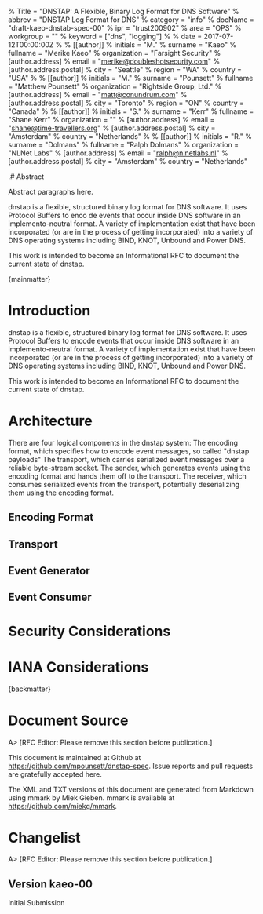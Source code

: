 % Title = "DNSTAP: A Flexible, Binary Log Format for DNS Software"
% abbrev = "DNSTAP Log Format for DNS"
% category = "info"
% docName = "draft-kaeo-dnstab-spec-00"
% ipr = "trust200902"
% area = "OPS"
% workgroup = ""
% keyword = ["dns", "logging"]
%
% date = 2017-07-12T00:00:00Z
%
% [[author]]
% initials = "M."
% surname = "Kaeo"
% fullname = "Merike Kaeo"
% organization = "Farsight Security"
%   [author.address]
%   email = "merike@doubleshotsecurity.com"
%   [author.address.postal]
%   city = "Seattle"
%   region = "WA"
%   country = "USA"
%
% [[author]]
% initials = "M."
% surname = "Pounsett"
% fullname = "Matthew Pounsett"
% organization = "Rightside Group, Ltd."
% 	[author.address]
%	email = "matt@conundrum.com"
%   [author.address.postal]
%   city = "Toronto"
%   region = "ON"
%   country = "Canada"
%
% [[author]]
% initials = "S."
% surname = "Kerr"
% fullname = "Shane Kerr"
% organization = ""
% 	[author.address]
%	email = "shane@time-travellers.org"
%   [author.address.postal]
%   city = "Amsterdam"
%   country = "Netherlands"
% 
% [[author]]
% initials = "R."
% surname = "Dolmans"
% fullname = "Ralph Dolmans"
% organization = "NLNet Labs"
% 	[author.address]
%	email = "ralph@nlnetlabs.nl"
%   [author.address.postal]
%   city = "Amsterdam"
%   country = "Netherlands"

.# Abstract

Abstract paragraphs here.

dnstap is a flexible, structured binary log format for DNS software.  It uses Protocol Buffers to enco
de events that occur inside DNS software in an implemento-neutral format.  A variety of implementation exist that have been incorporated (or are in the process of getting incorporated) into a variety of DNS operating systems including BIND, KNOT, Unbound and Power DNS.

This work is intended to become an Informational RFC to document the current state of dnstap.

{mainmatter}

# Introduction

dnstap is a flexible, structured binary log format for DNS software.  It uses Protocol Buffers to encode events that occur inside DNS software in an implemento-neutral format.  A variety of implementation exist that have been incorporated (or are in the process of getting incorporated) into a variety of DNS operating systems including BIND, KNOT, Unbound and Power DNS.

This work is intended to become an Informational RFC to document the current state of dnstap.

# Architecture

There are four logical components in the dnstap system:
The encoding format, which specifies how to encode event messages, so called "dnstap payloads"
The transport, which carries serialized event messages over a reliable byte-stream socket.
The sender, which generates events using the encoding format and hands them off to the transport.
The receiver, which consumes serialized events from the transport, potentially deserializing them using the encoding format.

## Encoding Format

## Transport

## Event Generator

## Event Consumer


# Security Considerations

<add text>

# IANA Considerations

<add text>

{backmatter}

# Document Source

A> [RFC Editor: Please remove this section before publication.]

This document is maintained at Github at
<https://github.com/mpounsett/dnstap-spec>.  Issue reports and pull
requests are gratefully accepted here. 

The XML and TXT versions of this document are generated from Markdown
using mmark by Miek Gieben.  mmark is available at
<https://github.com/miekg/mmark>.

# Changelist

A> [RFC Editor: Please remove this section before publication.]

## Version kaeo-00

Initial Submission
